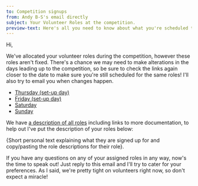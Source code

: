 ```yaml
---
to: Competition signups
from: Andy B-S's email directly
subject: Your Volunteer Roles at the competition.
preview-text: Here's all you need to know about what you're scheduled to do at the competition.
---
```


Hi,

We've allocated your volunteer roles during the competition, however these roles aren't fixed. There's a chance we may need to make alterations in the days leading up to the competition, so be sure to check the links again closer to the date to make sure you're still scheduled for the same roles! I'll also try to email you when changes happen.

- [Thursday (set-up day)](REDACTED)
- [Friday (set-up day)](REDACTED)
- [Saturday](REDACTED)
- [Sunday](REDACTED)

We have [a description of all roles](REDACTED) including links to more documentation, to help out I've put the description of your roles below:

{Short personal text explaining what they are signed up for and copy/pasting the role descriptions for their role}.

If you have any questions on any of your assigned roles in any way, now's the time to speak out! Just reply to this email and I'll try to cater for your preferences. As I said, we're pretty tight on volunteers right now, so don't expect a miracle!

